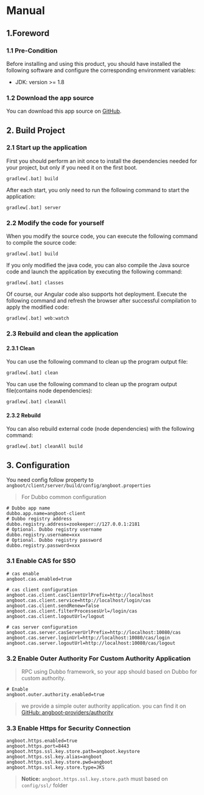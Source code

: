 # Manual
## 1.Foreword

### 1.1 Pre-Condition
Before installing and using this product, you should have installed the following software and configure the corresponding environment variables:
- JDK: version >= 1.8

### 1.2 Download the app source

You can download this app source on [GitHub](https://github.com/DreamLi1314/angboot).

## 2. Build Project
### 2.1 Start up the application
First you should perform an init once to install the dependencies needed for your project, but only if you need it on the first boot.
``` shell
gradlew[.bat] build
```
After each start, you only need to run the following command to start the application:
``` shell
gradlew[.bat] server
```

### 2.2 Modify the code for yourself
When you modify the source code, you can execute the following command to compile the source code:
``` shell
gradlew[.bat] build
```
If you only modified the java code, you can also compile the Java source code and launch the application by executing the following command:
``` shell
gradlew[.bat] classes
```
Of course, our Angular code also supports hot deployment. Execute the following command and refresh the browser after successful compilation to apply the modified code:
``` shell
gradlew[.bat] web:watch
```

### 2.3 Rebuild and clean the application
#### 2.3.1 Clean
You can use the following command to clean up the program output file:
``` shell
gradlew[.bat] clean
```

You can use the following command to clean up the program output file(contains node dependencies):
``` shell
gradlew[.bat] cleanAll
```

#### 2.3.2 Rebuild
You can also rebuild external code (node dependencies) with the following command:
``` shell
gradlew[.bat] cleanAll build
```

## 3. Configuration
You need config follow property to `angboot/client/server/build/config/angboot.properties`

> For Dubbo common configuration
``` properties
# Dubbo app name
dubbo.app.name=angboot-client
# Dubbo registry address
dubbo.registry.address=zookeeper://127.0.0.1:2181
# Optional. Dubbo registry username
dubbo.registry.username=xxx
# Optional. Dubbo registry password
dubbo.registry.password=xxx
```

### 3.1 Enable CAS for SSO
``` properties
# cas enable
angboot.cas.enabled=true

# cas client configuration
angboot.cas.client.casClientUrlPrefix=http://localhost
angboot.cas.client.service=http://localhost/login/cas
angboot.cas.client.sendRenew=false
angboot.cas.client.filterProcessesUrl=/login/cas
angboot.cas.client.logoutUrl=/logout

# cas server configuration
angboot.cas.server.casServerUrlPrefix=http://localhost:10080/cas
angboot.cas.server.loginUrl=http://localhost:10080/cas/login
angboot.cas.server.logoutUrl=http://localhost:10080/cas/logout
```

### 3.2 Enable Outer Authority For Custom Authority Application
> RPC using Dubbo framework, so your app should based on Dubbo for custom authority.
``` properties
# Enable
angboot.outer.authority.enabled=true
```
> we provide a simple outer authority application. you can find it on [GitHub: angboot-providers/authority](https://github.com/DreamLi1314/angboot-providers/tree/master/authority)

### 3.3 Enable Https for Security Connection

``` properties
angboot.https.enabled=true
angboot.https.port=8443
angboot.https.ssl.key.store.path=angboot.keystore
angboot.https.ssl.key.alias=angboot
angboot.https.ssl.key.store.pwd=angboot
angboot.https.ssl.key.store.type=JKS
```

> **Notice:** `angboot.https.ssl.key.store.path` must based on `config/ssl/` folder
